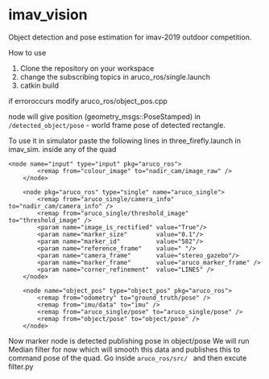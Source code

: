 # imav_vision
Object detection and pose estimation for imav-2019 outdoor competition.


How to use 
1. Clone the repository on your workspace 
2. change the subscribing topics in aruco_ros/single.launch
3. catkin build

if erroroccurs modify aruco_ros/object_pos.cpp

node will give position (geometry_msgs::PoseStamped) in ```/detected_object/pose``` - world frame pose of detected rectangle.

 
To use it in simulator paste the following lines in three_firefly.launch in imav_sim. inside any of the quad
```
<node name="input" type="input" pkg="aruco_ros">
        <remap from="colour_image" to="nadir_cam/image_raw" />
    </node>  

    <node pkg="aruco_ros" type="single" name="aruco_single">
        <remap from="aruco_single/camera_info" to="nadir_cam/camera_info" />
        <remap from="aruco_single/threshold_image" to="threshold_image" />
        <param name="image_is_rectified" value="True"/>
        <param name="marker_size"        value="0.1"/>
        <param name="marker_id"          value="582"/>
        <param name="reference_frame"    value=" "/>   
        <param name="camera_frame"       value="stereo_gazebo"/>
        <param name="marker_frame"       value="aruco_marker_frame" />
        <param name="corner_refinement"  value="LINES" />
    </node>

    <node name="object_pos" type="object_pos" pkg="aruco_ros">
        <remap from="odometry" to="ground_truth/pose" />
        <remap from="imu/data" to="imu" />
        <remap from="aruco_single/pose" to="aruco_single/pose" />
        <remap from="object/pose" to="object/pose" />
    </node>
```

Now marker node is detected publishing pose in object/pose 
We will run Median filter for now which will smooth this data and publishes this to command pose of the quad.
Go inside ```aruco_ros/src/ ```  and then excute filter.py
